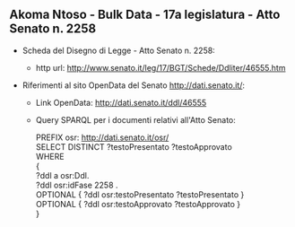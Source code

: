 ## Akoma Ntoso - Bulk Data - 17a legislatura - Atto Senato n. 2258 ##

* Scheda del Disegno di Legge - Atto Senato n. 2258:
	* http url: http://www.senato.it/leg/17/BGT/Schede/Ddliter/46555.htm

* Riferimenti al sito OpenData del Senato http://dati.senato.it/:
	* Link OpenData: http://dati.senato.it/ddl/46555
	* Query SPARQL per i documenti relativi all'Atto Senato:

        PREFIX osr: <http://dati.senato.it/osr/>  
		SELECT DISTINCT ?testoPresentato ?testoApprovato  
		WHERE  
		{  
		    ?ddl a osr:Ddl.  
		    ?ddl osr:idFase 2258 .  
		    OPTIONAL { ?ddl osr:testoPresentato ?testoPresentato }  
		    OPTIONAL { ?ddl osr:testoApprovato ?testoApprovato }  
		}
		
